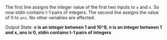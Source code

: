 The first line assigns the integer value of the first two inputs to `x` and `n`. So now stdin contains t-1 pairs of integers. The second line assigns the value of 0 to `ans`. No other variables are affected.

Output State: **x is an integer between 1 and 10^8, n is an integer between 1 and x, ans is 0, stdin contains t-1 pairs of integers**